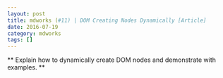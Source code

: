 ```yaml
---
layout: post
title: mdworks (#11) | DOM Creating Nodes Dynamically [Article]
date: 2016-07-19
category: mdworks
tags: []
---
```


** Explain how to dynamically create DOM nodes and demonstrate with examples. **

